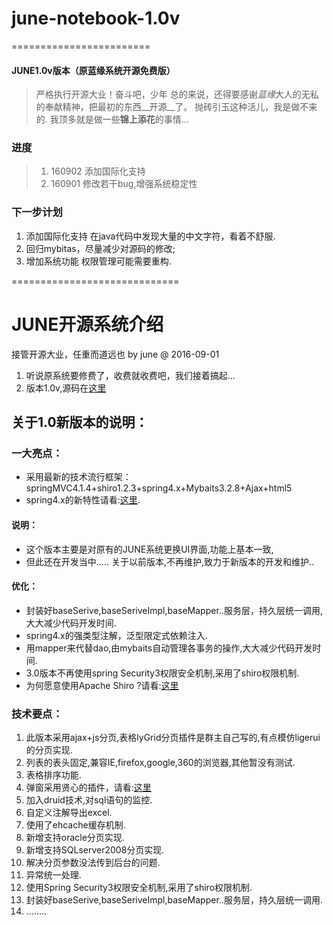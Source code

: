 # june-notebook-1.0v
========================
#### JUNE1.0v版本（原蓝缘系统开源免费版）

> 严格执行开源大业！奋斗吧，少年
> 总的来说，还得要感谢*蓝缘*大人的无私的奉献精神，把最初的东西__开源__了。
> 抛砖引玉这种活儿，我是做不来的.
> 我顶多就是做一些**锦上添花**的事情...

### 进度
> 1. 160902 添加国际化支持
> 2. 160901 修改若干bug,增强系统稳定性

### 下一步计划
1. 添加国际化支持 在java代码中发现大量的中文字符，看着不舒服.
2. 回归mybitas，尽量减少对源码的修改;
3. 增加系统功能 权限管理可能需要重构.

=============================

# JUNE开源系统介绍
接管开源大业，任重而道远也 by june @ 2016-09-01
1.  听说原系统要修费了，收费就收费吧，我们接着搞起...
2.  版本1.0v,源码在[这里](https://github.com/junehappylove/june_BMS)

## 关于1.0新版本的说明：

### 一大亮点：
* 采用最新的技术流行框架：springMVC4.1.4+shiro1.2.3+spring4.x+Mybaits3.2.8+Ajax+html5
* spring4.x的新特性请看:[这里](http://jinnianshilongnian.iteye.com/blog/1989381).

#### 说明：
* 这个版本主要是对原有的JUNE系统更换UI界面,功能上基本一致, 
* 但此还在开发当中..... 关于以前版本,不再维护,致力于新版本的开发和维护..

#### 优化：
* 封装好baseSerive,baseSeriveImpl,baseMapper..服务层，持久层统一调用,大大减少代码开发时间.
* spring4.x的强类型注解，泛型限定式依赖注入.
* 用mapper来代替dao,由mybaits自动管理各事务的操作,大大减少代码开发时间.
* 3.0版本不再使用spring Security3权限安全机制,采用了shiro权限机制.
* 为何愿意使用Apache Shiro ?请看:[这里](http://www.infoq.com/cn/articles/apache-shiro)

### 技术要点：
1. 此版本采用ajax+js分页,表格lyGrid分页插件是群主自己写的,有点模仿ligerui的分页实现.
2. 列表的表头固定,兼容IE,firefox,google,360的浏览器,其他暂没有测试.
3. 表格排序功能.
4. 弹窗采用贤心的插件，请看:[这里](http://sentsin.com/jquery/layer/)
5. 加入druid技术,对sql语句的监控.
6. 自定义注解导出excel.
7. 使用了ehcache缓存机制.
8. 新增支持oracle分页实现.
9. 新增支持SQLserver2008分页实现.
10. 解决分页参数没法传到后台的问题.
11. 异常统一处理.
12. 使用Spring Security3权限安全机制,采用了shiro权限机制.
13. 封装好baseSerive,baseSeriveImpl,baseMapper..服务层，持久层统一调用.
14. ........

